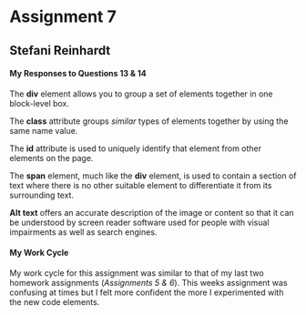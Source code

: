 # Assignment 7
## Stefani Reinhardt

#### My Responses to Questions 13 & 14
The **div** element allows you to group a set of elements together in one block-level box.  

The **class** attribute groups _similar_ types of elements together by using the same name value.

The **id** attribute is used to uniquely identify that element from other elements on the page.

The **span** element, much like the **div** element, is used to contain a section of text where there is no other suitable element to differentiate it from its surrounding text.

**Alt text** offers an accurate description of the image or content so that it can be understood by screen reader software used for people with visual impairments as well as search engines.

#### My Work Cycle
My work cycle for this assignment was similar to that of my last two homework assignments (_Assignments 5 & 6_). This weeks assignment was confusing at times but I felt more confident the more I experimented with the new code elements.
